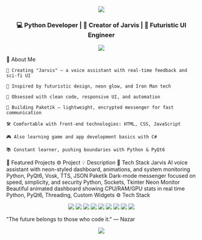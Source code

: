 <div align="center"> <img src="https://capsule-render.vercel.app/api?type=waving&color=0fffc1&height=180&section=header&text=Hi%20I'm%20Nazar&fontSize=45&fontColor=0d1117" /> </div> <h3 align="center">💻 Python Developer | 🤖 Creator of Jarvis | 🎨 Futuristic UI Engineer</h3> <p align="center"> <img src="https://readme-typing-svg.herokuapp.com?color=00FFF0&center=true&vCenter=true&lines=🚀+Automating+Life+with+Code;🎯+Crafting+Neon+Interfaces;🧠+Building+Jarvis;🔒+Developing+Paket%C3%ADk+Messenger" /> </p>
🧠 About Me

    🤖 Creating "Jarvis" — a voice assistant with real-time feedback and sci-fi UI

    🌌 Inspired by futuristic design, neon glow, and Iron Man tech

    🧼 Obsessed with clean code, responsive UI, and automation

    💬 Building Paketík — lightweight, encrypted messenger for fast communication

    🛠️ Comfortable with front-end technologies: HTML, CSS, JavaScript

    🎮 Also learning game and app development basics with C#

    📚 Constant learner, pushing boundaries with Python & PyQt6



    

🚀 Featured Projects
⚙️ Project	💡 Description	🧰 Tech Stack
Jarvis	AI voice assistant with neon-styled dashboard, animations, and system monitoring	Python, PyQt6, Vosk, TTS, JSON
Paketík	Dark-mode messenger focused on speed, simplicity, and security	Python, Sockets, Tkinter
Neon Monitor	Beautiful animated dashboard showing CPU/RAM/GPU stats in real time	Python, PyQt6, Threading, Custom Widgets
⚙️ Tech Stack
<div align="center"> <img src="https://img.shields.io/badge/Python-3670A0?style=for-the-badge&logo=python&logoColor=ffdd54" /> <img src="https://img.shields.io/badge/PyQt6-41CD52?style=for-the-badge&logo=qt&logoColor=white" /> <img src="https://img.shields.io/badge/HTML5-E34F26?style=for-the-badge&logo=html5&logoColor=white" /> <img src="https://img.shields.io/badge/CSS3-1572B6?style=for-the-badge&logo=css3&logoColor=white" /> <img src="https://img.shields.io/badge/JavaScript-F7DF1E?style=for-the-badge&logo=javascript&logoColor=black" /> <img src="https://img.shields.io/badge/CSharp-239120?style=for-the-badge&logo=csharp&logoColor=white" /> <img src="https://img.shields.io/badge/JSON-5E5C5C?style=for-the-badge&logo=json&logoColor=white" /> <img src="https://img.shields.io/badge/Linux-FCC624?style=for-the-badge&logo=linux&logoColor=000" /> <img src="https://img.shields.io/badge/Git-F05032?style=for-the-badge&logo=git&logoColor=white" /> </div>

"The future belongs to those who code it." — Nazar

<div align="center"> <img src="https://capsule-render.vercel.app/api?type=waving&color=0fffc1&height=120&section=footer"/> </div> 
